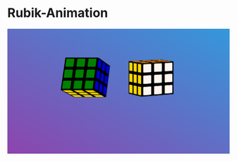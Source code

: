 # Rubik-Animation
![screenshot](https://github.com/Richie-Z/Rubik-Animation/blob/master/Screenshot.png?raw=true)
